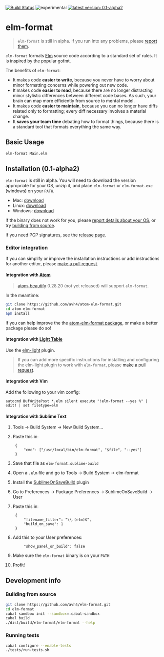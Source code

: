 [![Build Status](https://travis-ci.org/avh4/elm-format.svg?branch=master)](https://travis-ci.org/avh4/elm-format)
![experimental](https://img.shields.io/badge/stability-experimental-orange.svg)
[![latest version: 0.1-alpha2](https://img.shields.io/badge/version-0.1--alpha2-blue.svg)](https://github.com/avh4/elm-format/releases/tag/0.1-alpha2)

# elm-format

> `elm-format` is still in alpha.  If you run into any problems, please [report them](https://github.com/avh4/elm-format/issues).

`elm-format` formats [Elm](http://elm-lang.org) source code according to a standard set of rules. It is inspired by the popular [gofmt](https://blog.golang.org/go-fmt-your-code).

The benefits of `elm-format`:
 - It makes code **easier to write**, because you never have to worry about minor formatting concerns while powering out new code.
 - It makes code **easier to read**, because there are no longer distracting minor stylistic differences between different code bases. As such, your brain can map more efficiently from source to mental model.
 - It makes code **easier to maintain**, because you can no longer have diffs related only to formatting; every diff necessary involves a material change.
 - It **saves your team time** debating how to format things, because there is a standard tool that formats everything the same way.


## Basic Usage

```bash
elm-format Main.elm
```

## Installation (0.1-alpha2)

`elm-format` is still in alpha.  You will need to download the version appropriate for your OS, unzip it, and place `elm-format` or `elm-format.exe` (windows) on your `PATH`.

 - Mac: [download](https://github.com/avh4/elm-format/releases/download/0.1-alpha2/elm-format-0.1-alpha2-mac-x64.tgz)
 - Linux: [download](https://github.com/avh4/elm-format/releases/download/0.1-alpha2/elm-format-0.1-alpha2-linux-x64.tgz)
 - Windows: [download](https://github.com/avh4/elm-format/releases/download/0.1-alpha2/elm-format-0.1-alpha2-win-x64.zip)

If the binary does not work for you, please [report details about your OS](https://github.com/avh4/elm-format/issues/new), or try [building from source](#building-from-source).

If you need PGP signatures, see the [release page](https://github.com/avh4/elm-format/releases/tag/0.1-alpha2).

### Editor integration

If you can simplify or improve the installation instructions or add instructions for another editor, please [make a pull request](https://github.com/avh4/elm-format/edit/master/README.md).

#### Integration with [Atom](https://atom.io/)

> [atom-beautify](https://atom.io/packages/atom-beautify) 0.28.20 (not yet released) will support `elm-format`.

In the meantime:

```bash
git clone https://github.com/avh4/atom-elm-format.git
cd atom-elm-format
apm install
```

If you can help improve the the [atom-elm-format package](https://github.com/avh4/atom-elm-format), or make a better package please do so!

#### Integration with [Light Table](http://lighttable.com/)

Use the [elm-light](https://github.com/rundis/elm-light) plugin.

> If you can add more specific instructions for installing and configuring the elm-light plugin to work with `elm-format`, please [make a pull request](https://github.com/avh4/elm-format/edit/master/README.md).

#### Integration with Vim

Add the following to your vim config:

```vim
autocmd BufWritePost *.elm silent execute "!elm-format --yes %" | edit! | set filetype=elm
```

#### Integration with Sublime Text

1. Tools -> Build System -> New Build System...
2. Paste this in:

        {
            "cmd": ["/usr/local/bin/elm-format", "$file", "--yes"]
        }

3. Save that file as `elm-format.sublime-build`
4. Open a `.elm` file and go to Tools -> Build System -> elm-format
5. Install the [SublimeOnSaveBuild](https://packagecontrol.io/packages/SublimeOnSaveBuild) plugin
6. Go to Preferences -> Package Preferences -> SublimeOnSaveBuild -> User
7. Paste this in:

        {
            "filename_filter": "\\.(elm)$",
            "build_on_save": 1
        }

8. Add this to your User preferences:

	        "show_panel_on_build": false

9. Make sure the `elm-format` binary is on your `PATH`
10. Profit!

## Development info

### Building from source

```bash
git clone https://github.com/avh4/elm-format.git
cd elm-format
cabal sandbox init --sandbox=.cabal-sandbox
cabal build
./dist/build/elm-format/elm-format --help
```

### Running tests

```bash
cabal configure --enable-tests
./tests/run-tests.sh
```
